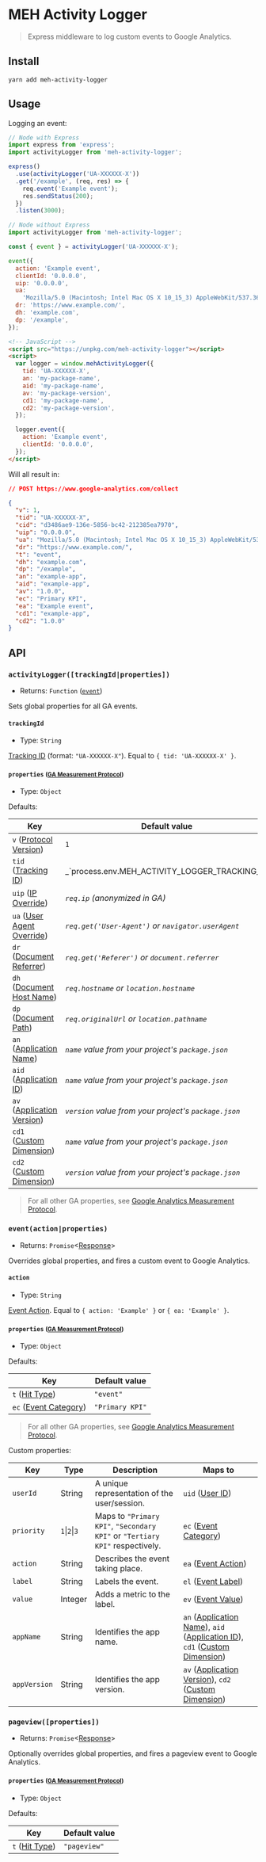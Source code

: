# MEH Activity Logger

> Express middleware to log custom events to Google Analytics.

## Install

```shell
yarn add meh-activity-logger
```

## Usage

Logging an event:

```js
// Node with Express
import express from 'express';
import activityLogger from 'meh-activity-logger';

express()
  .use(activityLogger('UA-XXXXXX-X'))
  .get('/example', (req, res) => {
    req.event('Example event');
    res.sendStatus(200);
  })
  .listen(3000);
```

```js
// Node without Express
import activityLogger from 'meh-activity-logger';

const { event } = activityLogger('UA-XXXXXX-X');

event({
  action: 'Example event',
  clientId: '0.0.0.0',
  uip: '0.0.0.0',
  ua:
    'Mozilla/5.0 (Macintosh; Intel Mac OS X 10_15_3) AppleWebKit/537.36 (KHTML, like Gecko) Chrome/80.0.3987.132 Safari/537.36',
  dr: 'https://www.example.com/',
  dh: 'example.com',
  dp: '/example',
});
```

```html
<!-- JavaScript -->
<script src="https://unpkg.com/meh-activity-logger"></script>
<script>
  var logger = window.mehActivityLogger({
    tid: 'UA-XXXXXX-X',
    an: 'my-package-name',
    aid: 'my-package-name',
    av: 'my-package-version',
    cd1: 'my-package-name',
    cd2: 'my-package-version',
  });

  logger.event({
    action: 'Example event',
    clientId: '0.0.0.0',
  });
</script>
```

Will all result in:

```json
// POST https://www.google-analytics.com/collect

{
  "v": 1,
  "tid": "UA-XXXXXX-X",
  "cid": "d3486ae9-136e-5856-bc42-212385ea7970",
  "uip": "0.0.0.0",
  "ua": "Mozilla/5.0 (Macintosh; Intel Mac OS X 10_15_3) AppleWebKit/537.36 (KHTML, like Gecko) Chrome/80.0.3987.132 Safari/537.36",
  "dr": "https://www.example.com/",
  "t": "event",
  "dh": "example.com",
  "dp": "/example",
  "an": "example-app",
  "aid": "example-app",
  "av": "1.0.0",
  "ec": "Primary KPI",
  "ea": "Example event",
  "cd1": "example-app",
  "cd2": "1.0.0"
}
```

## API

### `activityLogger([trackingId|properties])`

- Returns: `Function` ([`event`](#eventactionproperties))

Sets global properties for all GA events.

#### `trackingId`

- Type: `String`

[Tracking ID](https://developers.google.com/analytics/devguides/collection/protocol/v1/parameters#tid) (format: `"UA-XXXXXX-X"`). Equal to `{ tid: 'UA-XXXXXX-X' }`.

#### `properties` <small>([GA Measurement Protocol](https://developers.google.com/analytics/devguides/collection/protocol/v1/reference))</small>

- Type: `Object`

Defaults:

| Key                                                                                                                  | Default value                                                                                  |
| -------------------------------------------------------------------------------------------------------------------- | ---------------------------------------------------------------------------------------------- |
| `v` ([Protocol Version](https://developers.google.com/analytics/devguides/collection/protocol/v1/parameters#v))      | `1`                                                                                            |
| `tid` ([Tracking ID](https://developers.google.com/analytics/devguides/collection/protocol/v1/parameters#td))        | _`process.env.MEH_ACTIVITY_LOGGER_TRACKING_ID || 'UA-26548270-15'` (defaults to MEH property)_ |
| `uip` ([IP Override](https://developers.google.com/analytics/devguides/collection/protocol/v1/parameters#uip))       | _`req.ip` (anonymized in GA)_                                                                  |
| `ua` ([User Agent Override](https://developers.google.com/analytics/devguides/collection/protocol/v1/parameters#ua)) | _`req.get('User-Agent')` or `navigator.userAgent`_                                             |
| `dr` ([Document Referrer](https://developers.google.com/analytics/devguides/collection/protocol/v1/parameters#dr))   | _`req.get('Referer')` or `document.referrer`_                                                  |
| `dh` ([Document Host Name](https://developers.google.com/analytics/devguides/collection/protocol/v1/parameters#dh))  | _`req.hostname` or `location.hostname`_                                                        |
| `dp` ([Document Path](https://developers.google.com/analytics/devguides/collection/protocol/v1/parameters#dp))       | _`req.originalUrl` or `location.pathname`_                                                     |
| `an` ([Application Name](https://developers.google.com/analytics/devguides/collection/protocol/v1/parameters#an))    | _`name` value from your project's `package.json`_                                              |
| `aid` ([Application ID](https://developers.google.com/analytics/devguides/collection/protocol/v1/parameters#aid))    | _`name` value from your project's `package.json`_                                              |
| `av` ([Application Version](https://developers.google.com/analytics/devguides/collection/protocol/v1/parameters#av)) | _`version` value from your project's `package.json`_                                           |
| `cd1` ([Custom Dimension](https://developers.google.com/analytics/devguides/collection/protocol/v1/parameters#cd_))  | _`name` value from your project's `package.json`_                                              |
| `cd2` ([Custom Dimension](https://developers.google.com/analytics/devguides/collection/protocol/v1/parameters#cd_))  | _`version` value from your project's `package.json`_                                           |

> For all other GA properties, see [Google Analytics Measurement Protocol](https://developers.google.com/analytics/devguides/collection/protocol/v1/reference).

### `event(action|properties)`

- Returns: `Promise`<[Response](https://www.npmjs.com/package/isomorphic-fetch)>

Overrides global properties, and fires a custom event to Google Analytics.

#### `action`

- Type: `String`

[Event Action](https://developers.google.com/analytics/devguides/collection/protocol/v1/parameters#ea). Equal to `{ action: 'Example' }` or `{ ea: 'Example' }`.

#### `properties` <small>([GA Measurement Protocol](https://developers.google.com/analytics/devguides/collection/protocol/v1/reference))</small>

- Type: `Object`

Defaults:

| Key                                                                                                             | Default value   |
| --------------------------------------------------------------------------------------------------------------- | --------------- |
| `t` ([Hit Type](https://developers.google.com/analytics/devguides/collection/protocol/v1/parameters#t))         | `"event"`       |
| `ec` ([Event Category](https://developers.google.com/analytics/devguides/collection/protocol/v1/parameters#ec)) | `"Primary KPI"` |

> For all other GA properties, see [Google Analytics Measurement Protocol](https://developers.google.com/analytics/devguides/collection/protocol/v1/reference).

Custom properties:

| Key          | Type          | Description                                                                  | Maps to                                                                                                                                                                                                                                                                                                                                                   |
| ------------ | ------------- | ---------------------------------------------------------------------------- | --------------------------------------------------------------------------------------------------------------------------------------------------------------------------------------------------------------------------------------------------------------------------------------------------------------------------------------------------------- |
| `userId`     | String        | A unique representation of the user/session.                                 | `uid` ([User ID](https://developers.google.com/analytics/devguides/collection/protocol/v1/parameters#uid))                                                                                                                                                                                                                                                |
| `priority`   | `1`\|`2`\|`3` | Maps to `"Primary KPI"`, `"Secondary KPI"` or `"Tertiary KPI"` respectively. | `ec` ([Event Category](https://developers.google.com/analytics/devguides/collection/protocol/v1/parameters#ec))                                                                                                                                                                                                                                           |
| `action`     | String        | Describes the event taking place.                                            | `ea` ([Event Action](https://developers.google.com/analytics/devguides/collection/protocol/v1/parameters#ea))                                                                                                                                                                                                                                             |
| `label`      | String        | Labels the event.                                                            | `el` ([Event Label](https://developers.google.com/analytics/devguides/collection/protocol/v1/parameters#el))                                                                                                                                                                                                                                              |
| `value`      | Integer       | Adds a metric to the label.                                                  | `ev` ([Event Value](https://developers.google.com/analytics/devguides/collection/protocol/v1/parameters#ev))                                                                                                                                                                                                                                              |
| `appName`    | String        | Identifies the app name.                                                     | `an` ([Application Name](https://developers.google.com/analytics/devguides/collection/protocol/v1/parameters#an)), `aid` ([Application ID](https://developers.google.com/analytics/devguides/collection/protocol/v1/parameters#aid)), `cd1` ([Custom Dimension](https://developers.google.com/analytics/devguides/collection/protocol/v1/parameters#cd_)) |
| `appVersion` | String        | Identifies the app version.                                                  | `av` ([Application Version](https://developers.google.com/analytics/devguides/collection/protocol/v1/parameters#av)), `cd2` ([Custom Dimension](https://developers.google.com/analytics/devguides/collection/protocol/v1/parameters#cd_))                                                                                                                 |

### `pageview([properties])`

- Returns: `Promise`<[Response](https://www.npmjs.com/package/node-fetch#class-response)>

Optionally overrides global properties, and fires a pageview event to Google Analytics.

#### `properties` <small>([GA Measurement Protocol](https://developers.google.com/analytics/devguides/collection/protocol/v1/reference))</small>

- Type: `Object`

Defaults:

| Key                                                                                                     | Default value |
| ------------------------------------------------------------------------------------------------------- | ------------- |
| `t` ([Hit Type](https://developers.google.com/analytics/devguides/collection/protocol/v1/parameters#t)) | `"pageview"`  |
